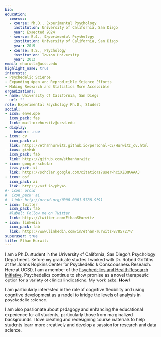 ```yaml
---
bio:
education:
  courses:
  - course: Ph.D., Experimental Psychology
    institution: University of California, San Diego
    year: Expected 2024
  - course: M.S., Experimental Psychology
    institution: University of California, San Diego
    year: 2019
  - course: B.S., Psychology
    institution: Towson University
    year: 2013
email: ehurwitz@ucsd.edu
highlight_name: true
interests:
- Psychedelic Science
- Expanding Open and Reproducible Science Efforts
- Making Research and Statistics More Accessible
organizations:
- name: University of California, San Diego
  url: ""
role: Experimental Psychology Ph.D., Student
social:
- icon: envelope
  icon_pack: fas
  link: mailto:ehurwitz@ucsd.edu
- display:
    header: true
- icon: cv
  icon_pack: ai
  link: https://ethanhurwitz.github.io/personal-CV/Hurwitz_cv.html
- icon: github
  icon_pack: fab
  link: https://github.com/ethanhurwitz
- icon: google-scholar
  icon_pack: ai
  link: https://scholar.google.com/citations?user=hciXZQQAAAAJ  
- icon: osf
  icon_pack: ai
  link: https://osf.io/phyeb
#- icon: orcid
#  icon_pack: ai
#  link: http://orcid.org/0000-0001-5788-9291
- icon: twitter
  icon_pack: fab
  #label: Follow me on Twitter
  link: https://twitter.com/EthanSHurwitz  
- icon: linkedin
  icon_pack: fab
  link: https://www.linkedin.com/in/ethan-hurwitz-87857274/
superuser: true
title: Ethan Hurwitz
---
```


I am a Ph.D. student in the University of California, San Diego's Psychology Department. Before my graduate studies I worked with Dr. Roland Griffiths at the Johns Hopkins Center for Psychedelic & Consciousness Research. Here at UCSD, I am a member of the [Psychedelics and Health Research Initiative](https://phri.ucsd.edu). Psychedelics continue to show promise as a novel therapeutic option for a variety of clinical indications. My work asks: **<u>How?</u>**

I am particularly interested in the role of cognitive flexibility and using cognitive development as a model to bridge the levels of analysis in psychedelic science.

<!--My dissertation work aims to characterize the cognitive mechanisms underlying psychedelic therapy.-->

I am also passionate about pedagogy and enhancing the educational experience for all students, particularly those from marginalized backgrounds. I love creating and redesigning course materials to help students learn more creatively and develop a passion for research and data science.

<!--{{< icon name="download" pack="fas" >}} Download my {{< staticref "uploads/hurwitz_cv.pdf" "newtab" >}}cv{{< /staticref >}}.-->
